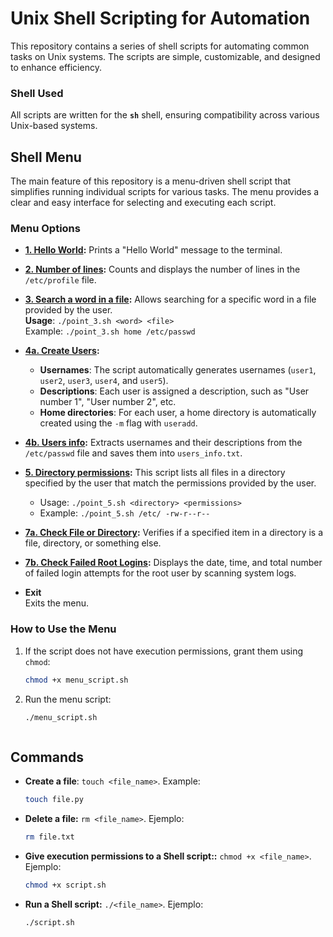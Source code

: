 # Unix Shell Scripting for Automation

This repository contains a series of shell scripts for automating common tasks on Unix systems. The scripts are simple, customizable, and designed to enhance efficiency.

### Shell Used
All scripts are written for the **`sh`** shell, ensuring compatibility across various Unix-based systems.

## Shell Menu

The main feature of this repository is a menu-driven shell script that simplifies running individual scripts for various tasks. The menu provides a clear and easy interface for selecting and executing each script.

### Menu Options

- **[1. Hello World](./point_1.sh):** 
   Prints a "Hello World" message to the terminal.

- **[2. Number of lines](./point_2.sh):** 
   Counts and displays the number of lines in the `/etc/profile` file.

- **[3. Search a word in a file](./point_3.sh):** 
   Allows searching for a specific word in a file provided by the user.  
   **Usage**: `./point_3.sh <word> <file>`  
   Example: `./point_3.sh home /etc/passwd`

- **[4a. Create Users](./users.sh):** 
  - **Usernames**: The script automatically generates usernames (`user1`, `user2`, `user3`, `user4`, and `user5`).
  - **Descriptions**: Each user is assigned a description, such as "User number 1", "User number 2", etc.
  - **Home directories**: For each user, a home directory is automatically created using the `-m` flag with `useradd`.


- **[4b. Users info](./point_4.sh):** 
  Extracts usernames and their descriptions from the `/etc/passwd` file and saves them into `users_info.txt`.


- **[5. Directory permissions](./point_5.sh):** 
This script lists all files in a directory specified by the user that match the permissions provided by the user.
  
  - Usage: `./point_5.sh <directory> <permissions>`
  - Example: `./point_5.sh /etc/ -rw-r--r--`




- **[7a. Check File or Directory](./point_7a.sh):** 
Verifies if a specified item in a directory is a file, directory, or something else.

- **[7b. Check Failed Root Logins](./point_7b.sh):** 
Displays the date, time, and total number of failed login attempts for the root user by scanning system logs.

- **Exit**  
   Exits the menu.


### How to Use the Menu

1. If the script does not have execution permissions, grant them using `chmod`:

   ```bash
   chmod +x menu_script.sh
   ```
1. Run the menu script:

   ```bash
   ./menu_script.sh



## Commands
- **Create a file**: `touch <file_name>`. Example:

  ```bash
  touch file.py
  ```

- **Delete a file:** `rm <file_name>`. Ejemplo: 

  ```bash
  rm file.txt
  ```

- **Give execution permissions to a Shell script::** `chmod +x <file_name>`. Ejemplo:

  ```bash
  chmod +x script.sh
  ```

- **Run a Shell script:** `./<file_name>`. Ejemplo:

  ```bash
  ./script.sh
  ```